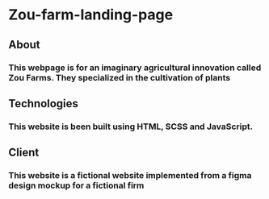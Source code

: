 # Zou-farm-landing-page

## About
### This webpage is for an imaginary agricultural innovation called Zou Farms. They specialized in the cultivation of plants 

## Technologies
### This website is been built using HTML, SCSS and JavaScript.

## Client
### This website is a fictional website implemented from a figma design mockup for a fictional firm
